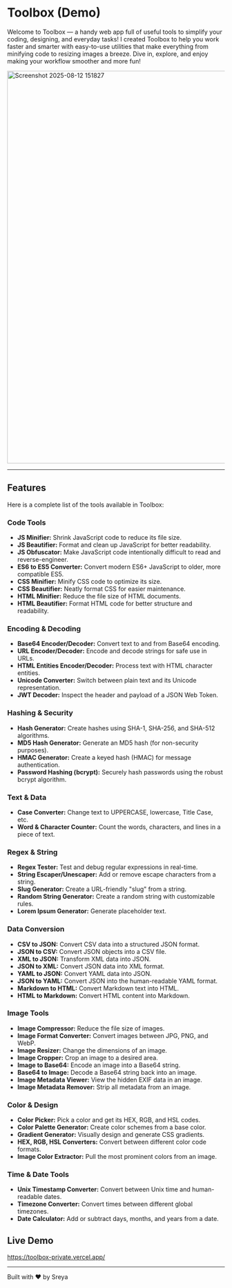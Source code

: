 # Toolbox (Demo)

Welcome to Toolbox — a handy web app full of useful tools to simplify your coding, designing, and everyday tasks! I created Toolbox to help you work faster and smarter with easy-to-use utilities that make everything from minifying code to resizing images a breeze. Dive in, explore, and enjoy making your workflow smoother and more fun!

<img width="1917" height="910" alt="Screenshot 2025-08-12 151827" src="https://github.com/user-attachments/assets/f260a23e-48a4-4b7d-99d9-b17b53f0526a" />

---

## Features

Here is a complete list of the tools available in Toolbox:

### Code Tools

- **JS Minifier:** Shrink JavaScript code to reduce its file size.
- **JS Beautifier:** Format and clean up JavaScript for better readability.
- **JS Obfuscator:** Make JavaScript code intentionally difficult to read and reverse-engineer.
- **ES6 to ES5 Converter:** Convert modern ES6+ JavaScript to older, more compatible ES5.
- **CSS Minifier:** Minify CSS code to optimize its size.
- **CSS Beautifier:** Neatly format CSS for easier maintenance.
- **HTML Minifier:** Reduce the file size of HTML documents.
- **HTML Beautifier:** Format HTML code for better structure and readability.

### Encoding & Decoding

- **Base64 Encoder/Decoder:** Convert text to and from Base64 encoding.
- **URL Encoder/Decoder:** Encode and decode strings for safe use in URLs.
- **HTML Entities Encoder/Decoder:** Process text with HTML character entities.
- **Unicode Converter:** Switch between plain text and its Unicode representation.
- **JWT Decoder:** Inspect the header and payload of a JSON Web Token.

### Hashing & Security

- **Hash Generator:** Create hashes using SHA-1, SHA-256, and SHA-512 algorithms.
- **MD5 Hash Generator:** Generate an MD5 hash (for non-security purposes).
- **HMAC Generator:** Create a keyed hash (HMAC) for message authentication.
- **Password Hashing (bcrypt):** Securely hash passwords using the robust bcrypt algorithm.

### Text & Data

- **Case Converter:** Change text to UPPERCASE, lowercase, Title Case, etc.
- **Word & Character Counter:** Count the words, characters, and lines in a piece of text.

### Regex & String

- **Regex Tester:** Test and debug regular expressions in real-time.
- **String Escaper/Unescaper:** Add or remove escape characters from a string.
- **Slug Generator:** Create a URL-friendly "slug" from a string.
- **Random String Generator:** Create a random string with customizable rules.
- **Lorem Ipsum Generator:** Generate placeholder text.

### Data Conversion

- **CSV to JSON:** Convert CSV data into a structured JSON format.
- **JSON to CSV:** Convert JSON objects into a CSV file.
- **XML to JSON:** Transform XML data into JSON.
- **JSON to XML:** Convert JSON data into XML format.
- **YAML to JSON:** Convert YAML data into JSON.
- **JSON to YAML:** Convert JSON into the human-readable YAML format.
- **Markdown to HTML:** Convert Markdown text into HTML.
- **HTML to Markdown:** Convert HTML content into Markdown.

### Image Tools

- **Image Compressor:** Reduce the file size of images.
- **Image Format Converter:** Convert images between JPG, PNG, and WebP.
- **Image Resizer:** Change the dimensions of an image.
- **Image Cropper:** Crop an image to a desired area.
- **Image to Base64:** Encode an image into a Base64 string.
- **Base64 to Image:** Decode a Base64 string back into an image.
- **Image Metadata Viewer:** View the hidden EXIF data in an image.
- **Image Metadata Remover:** Strip all metadata from an image.

### Color & Design

- **Color Picker:** Pick a color and get its HEX, RGB, and HSL codes.
- **Color Palette Generator:** Create color schemes from a base color.
- **Gradient Generator:** Visually design and generate CSS gradients.
- **HEX, RGB, HSL Converters:** Convert between different color code formats.
- **Image Color Extractor:** Pull the most prominent colors from an image.

### Time & Date Tools

- **Unix Timestamp Converter:** Convert between Unix time and human-readable dates.
- **Timezone Converter:** Convert times between different global timezones.
- **Date Calculator:** Add or subtract days, months, and years from a date.

## Live Demo

https://toolbox-private.vercel.app/

---

Built with ❤️ by Sreya
